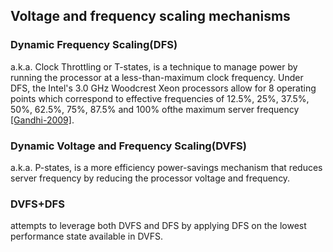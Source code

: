 Voltage and frequency scaling mechanisms
---

### Dynamic Frequency Scaling(DFS)
a.k.a. Clock Throttling or T-states, is a technique to manage power by running the processor at a less-than-maximum clock frequency. Under DFS, the Intel's 3.0 GHz Woodcrest Xeon processors allow for 8 operating points which correspond to effective frequencies of 12.5%, 25%, 37.5%, 50%, 62.5%, 75%, 87.5% and 100% ofthe maximum server frequency [[Gandhi-2009]](https://github.com/hxwang/Seminar/blob/master/Paper-Summary/Gandhi09_Optimal-Power-Allocation-in-Server-Farms.md).

### Dynamic Voltage and Frequency Scaling(DVFS) 
a.k.a. P-states, is a more efficiency power-savings mechanism that reduces server frequency by reducing the processor voltage and frequency. 

### DVFS+DFS
attempts to leverage both DVFS and DFS by applying DFS on the lowest performance state available in DVFS.